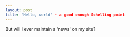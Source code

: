 ```yaml
---
layout: post
title: 'Hello, world' - a good enough Schelling point
---
```


But will I ever maintain a 'news' on my site?